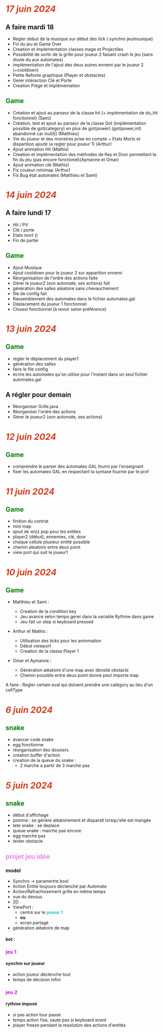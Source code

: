 # <span style="color: #d54020 ">***17 juin 2024***</span>

## A faire mardi 18
- Regler debut de la musique sur début des tick ( synchro jeu/musique)
- Fin du jeu et Game Over
- Creation et implémentation classes mage et Projectiles
- Possibilité de sortir de la grille pour joueur 2 faisant crash le jeu (sans doute du aux automates)
- implémentation de l'ajout des deux autres ennemi par le joueur 2 (+cooldown)
- Petite Refonte graphique (Player et obstacles)
- Gerer intéraction Clé et Porte
- Creation Piège et implémentation

## <span style="color:green">**Game**</span>
- Création et ajout au parseur de la classe hit (+ implémentation de do_hit fonctionnel) (Sami)
- Création, test et ajout au parseur  de la classe Got (implémentation possible de  got(category) en plus de got(power) (got(power,int) abandonné car inutil)) (Matthieu)
- Vie du joueur et des monstres prise en compte + Etats Morts et disparition ajouté (a regler pour joueur 1) (Arthur)
- Ajout animation Hit (Mathis)
- Creation et implémentation des méthodes de Key et Door permettant la fin du jeu (pas encore fonctionel)(Aymanne et Omar)
- Ajout animation clé (Mathis)
- Fix couleur minimap (Arthur)
- Fix Bug état automates (Matthieu et Sami)

# <span style="color: #d54020 ">***14 juin 2024***</span>

## A faire lundi 17
- Hit / PV
- Clé / porte
- Etats mort ()
- Fin de partie

## <span style="color:green">**Game**</span>
- Ajout Musique
- Ajout cooldown pour le joueur 2 sur apparition ennemi
- Réorganisation de l'ordre des actions faite
- Gérer le joueur2 (son automate, ses actions) fait
- génèration des salles aléatoire sans chevauchement
- file de config fait
- Rassemblement  des automates dans le fichier automates.gal
- Déplacement du joueur 1 fonctionnel
- Closest fonctionnel (à revoir selon préférence)

# <span style="color: #d54020 ">***13 juin 2024***</span>

## <span style="color:green">**Game**</span>
- régler le déplacement du player1
- génèration des salles
- faire le file config
- écrire les automates qu'on utilise pour l'instant dans un seul fichier automates.gal
## A régler pour demain
- Réorganiser Grille.java
- Réorganiser l'ordre des actions
- Gérer le joueur2 (son automate, ses actions)

# <span style="color: #d54020 ">***12 juin 2024***</span>
## <span style="color:green">**Game**</span>
- comprendre le parser des automates GAL fourni par l'enseignant
- fixer les automates GAL en respectant la syntaxe fournie par le prof

# <span style="color: #d54020 ">***11 juin 2024***</span>
## <span style="color:green">**Game**</span>
- finition du contrat
- mini map
- ajout de wizz pop pour les entités
- player2 (début), ennemies, clé, door
- chaque cellule plusieur entité possible
- chemin aleatoire entre deux point
- view port qui suit le joueur1


# <span style="color: #d54020 ">***10 juin 2024***</span>
## <span style="color:green">**Game**</span>
- Matthieu et Sami : 
    - Creation de la condition key
    - Jeu avance selon temps gerer dans la variable Rythme dans game
    - Jeu fait un step si keyboard pressed

- Arthur et Mathis : 
    - Utilisation des ticks pour les animmation
    - Début viewport
    - Creation de la classe Player 1

- Omar et Aymanne :  
    - Génération aléatoire d'une map avec densité obstacle
    - Chemin possible entre deux point donné peut importe map

        
A faire :
    Regler certain eval qui doivent prendre une catégory au lieu d'un cellType

# <span style="color: #d54020 ">***6 juin 2024***</span>
## <span style="color:green">**snake**</span>
- avancer code snake
- egg fonctionne 
- réorganisation des dossiers
- creation buffer d'action
- creation de la queue du snake : 
    - 2 marche a partir de 3 marche pas


# <span style="color: #d54020 ">***5 juin 2024***</span>
## <span style="color:green">**snake**</span>

- début d'affichage 
- pomme : se génère aléatoirement et disparaît lorsqu'elle est mangée
- tete snake : se deplace
- queue snake : marche pas encore
- egg marche pas
- tester obstacle

## <span style="color:violet">**projet jeu idée**</span> 
### model
- Synchro -> paramertre bool
- Action Entité toujours déclenché par Automate
- Action/Rafrachissement grille en même temps
- vue du dessus
- 2D
- ViewPort : 
    - centré sur le <span style="color: #20bfd5 ">**joueur 1**</span>
    - **ou**
    - ecran partagé
- génération aléatoire de map
#### bot :

### <span style="color: #bf20d5 ">**jeu 1**</span>
#### synchro sur joueur
- action joueur déclenche tout
- temps de décision infini

### <span style="color:  #c520d5  ">**jeu 2**</span>
#### rythme imposé
- si pas action tour passé
- temps action fixe, saute pas si keyboard event
- player freeze pendant la resolution des actions d'entités
